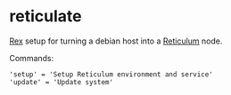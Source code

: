 reticulate
==========

[Rex](https://www.rexify.org/) setup for turning a debian host into a [Reticulum](https://reticulum.network) node.

Commands:
```
'setup' = 'Setup Reticulum environment and service'
'update' = 'Update system'
```